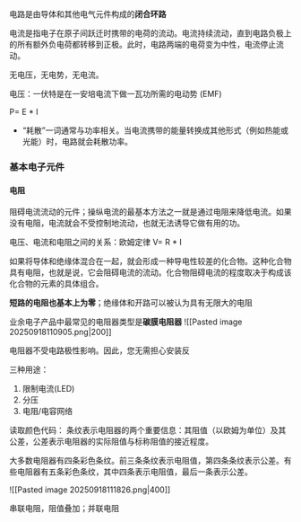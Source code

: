 
电路是由导体和其他电气元件构成的**闭合环路**

电流是指电子在原子间跃迁时携带的电荷的流动。电流持续流动，直到电路负极上的所有额外负电荷都转移到正极。此时，电路两端的电荷变为中性，电流停止流动。

无电压，无电势，无电流。

电压：一伏特是在一安培电流下做一瓦功所需的电动势 (EMF)

P= E * I


- “耗散”一词通常与功率相关。当电流携带的能量转换成其他形式（例如热能或光能）时，电路就会耗散功率。



### 基本电子元件

#### 电阻
阻碍电流流动的元件；操纵电流的最基本方法之一就是通过电阻来降低电流。如果没有电阻，电流就会不受控制地流动，也就无法诱导它做有用的功。

电压、电流和电阻之间的关系：欧姆定律 V= R * I

如果将导体和绝缘体混合在一起，就会形成一种导电性较差的化合物。这种化合物具有电阻，也就是说，它会阻碍电流的流动。化合物阻碍电流的程度取决于构成该化合物的元素的具体组合。

**短路的电阻也基本上为零**；绝缘体和开路可以被认为具有无限大的电阻

业余电子产品中最常见的电阻器类型是**碳膜电阻器**
![[Pasted image 20250918110905.png|200]]

电阻器不受电路极性影响。因此，您无需担心安装反


三种用途：
1. 限制电流(LED)
2. 分压
3. 电阻/电容网络

读取颜色代码：
条纹表示电阻器的两个重要信息：其阻值（以欧姆为单位）及其公差，公差表示电阻器的实际阻值与标称阻值的接近程度。

大多数电阻器有四条彩色条纹。前三条条纹表示电阻值，第四条条纹表示公差。有些电阻器有五条彩色条纹，其中四条表示电阻值，最后一条表示公差。

![[Pasted image 20250918111826.png|400]]


串联电阻，阻值叠加；并联电阻









